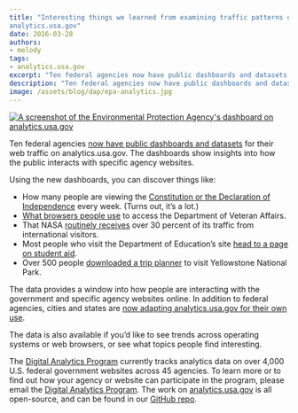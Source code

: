 ```yaml
---
title: "Interesting things we learned from examining traffic patterns on
analytics.usa.gov"
date: 2016-03-28
authors:
- melody
tags:
- analytics.usa.gov
excerpt: "Ten federal agencies now have public dashboards and datasets for their web traffic on analytics.usa.gov. The dashboards show insights into how the public interacts with specific agency websites."
description: "Ten federal agencies now have public dashboards and datasets for their web traffic on analytics.usa.gov. The dashboards show insights into how the public interacts with specific agency websites."
image: /assets/blog/dap/epa-analytics.jpg
---
```


[![A screenshot of the Environmental Protection Agency's dashboard on analytics.usa.gov]({{site.baseurl}}/assets/blog/dap/epa-analytics.jpg)](https://analytics.usa.gov/environmental-protection-agency/)

Ten federal agencies [now have public dashboards and datasets](https://18f.gsa.gov/2016/02/18/analytics.usa.gov-agency-specific-dashboards/) for their web traffic on analytics.usa.gov. The dashboards show insights into how the public interacts with specific agency websites.

Using the new dashboards, you can discover things like:

-   How many people are viewing the [Constitution or the Declaration of Independence](https://analytics.usa.gov/national-archives-records-administration/) every week. (Turns out, it’s a lot.)
-   [What browsers people use](https://analytics.usa.gov/veterans-affairs/) to access the Department of Veteran Affairs.
-   That NASA [routinely receives](https://analytics.usa.gov/national-aeronautics-space-administration/) over 30 percent of its traffic from international visitors.
-   Most people who visit the Department of Education’s site [head to a page on student aid](https://analytics.usa.gov/education/).
-   Over 500 people [downloaded a trip planner](http://www.nps.gov/yell/planyourvisit/upload/16Trip_planner_FINAL_web.pdf) to visit Yellowstone National Park.

The data provides a window into how people are interacting with the government and specific agency websites online. In addition to federal agencies, cities and states are [now adapting analytics.usa.gov for their own use](https://18f.gsa.gov/2016/01/06/tips-for-adapting-analytics-usa-gov/).

The data is also available if you’d like to see trends across operating systems or web browsers, or see what topics people find interesting.

The [Digital Analytics Program](http://www.digitalgov.gov/services/dap/) currently tracks analytics data on over 4,000 U.S. federal government websites across 45 agencies. To learn more or to find out how your agency or website can participate in the program, please email the [Digital Analytics Program](mailto:dap@support.digitalgov.gov). The work on [analytics.usa.gov](https://analytics.usa.gov/) is all open-source, and can be found in our [GitHub repo](https://github.com/18F/analytics.usa.gov).

